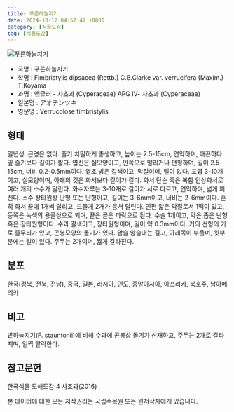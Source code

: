 ```yaml
---
title: 푸른하늘지기
date: 2024-10-12 04:57:47 +0800
category: [식물도감]
tag: [식물도감]
---
```




![푸른하늘지기](/fileUpload/plants/basic/Cyperaceae/Fimbristylis/5405/1_th2.JPG)
- 국명 : 푸른하늘지기
- 학명 : Fimbristylis dipsacea (Rottb.) C.B.Clarke var. verrucifera (Maxim.) T.Koyama
- 과명 : 앵글러 - 사초과 (Cyperaceae) APG Ⅳ- 사초과 (Cyperaceae)
- 일본명 : アオテンツキ
- 영문명 : Verrucolose fimbristylis


## 형태
일년생. 근경은 없다. 줄기 치밀하게 총생하고, 높이는 2.5-15cm, 연약하며, 매끈하다. 잎 줄기보다 길이가 짧다. 엽신은 실모양이고, 안쪽으로 말리거나 편평하며, 길이 2.5-15cm, 너비 0.2-0.5mm이다. 엽초 밝은 갈색이고, 막질이며, 털이 없다. 포엽 3-10개이고, 실모양이며, 아래의 것은 화서보다 길이가 길다. 화서 단순 혹은 복합 인상화서로 여러 개의 소수가 달린다. 화수자루는 3-10개로 길이가 서로 다르고, 연약하며, 넓게 퍼진다. 소수 장타원상 난형 또는 난형이고, 길이는 3-6mm이고, 너비는 2-6mm이다. 흔히 화서 끝에 1개씩 달리고, 드물게 2개가 뭉쳐 달린다. 인편 얇은 막질로서 1맥이 있고, 등쪽은 녹색의 용골상으로 되며, 끝은 곧은 까락으로 된다. 수술 1개이고, 약은 좁은 난형 혹은 장타원형이다. 수과 갈색이고, 장타원형이며, 길이 약 0.3mm이다. 거의 선형의 가로 줄무늬가 있고, 곤봉모양의 돌기가 있다. 암술 암술대는 길고, 아래쪽이 부풀며, 윗부분에는 털이 있다. 주두는 2개이며, 짧게 갈라진다.
## 분포
한국(경북, 전북, 전남), 중국, 일본, 러시아, 인도, 중앙아시아, 아프리카, 북호주, 남아메리카
## 비고
밭하늘지기(F. stauntonii)에 비해 수과에 곤봉상 돌기가 산재하고, 주두는 2개로 갈라지며, 일찍 탈락한다.
## 참고문헌
한국식물 도해도감 4 사초과(2016)






본 데이터에 대한 모든 저작권리는 국립수목원 또는 원저작자에게 있습니다.
